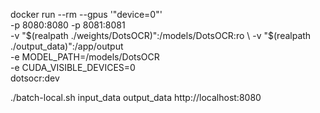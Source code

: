 


docker run --rm --gpus '"device=0"' \
  -p 8080:8080 -p 8081:8081 \
  -v "$(realpath ./weights/DotsOCR)":/models/DotsOCR:ro \
  -v "$(realpath ./output_data)":/app/output \
  -e MODEL_PATH=/models/DotsOCR \
  -e CUDA_VISIBLE_DEVICES=0 \
  dotsocr:dev



./batch-local.sh input_data output_data http://localhost:8080

